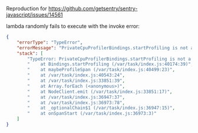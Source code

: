 Reproduction for https://github.com/getsentry/sentry-javascript/issues/14561

lambda randomly fails to execute with the invoke error:

```json
{
    "errorType": "TypeError",
    "errorMessage": "PrivateCpuProfilerBindings.startProfiling is not a function",
    "stack": [
        "TypeError: PrivateCpuProfilerBindings.startProfiling is not a function",
        "    at Bindings.startProfiling (/var/task/index.js:40174:39)",
        "    at maybeProfileSpan (/var/task/index.js:40499:23)",
        "    at /var/task/index.js:40543:24",
        "    at /var/task/index.js:33851:39",
        "    at Array.forEach (<anonymous>)",
        "    at NodeClient.emit (/var/task/index.js:33851:17)",
        "    at /var/task/index.js:36947:37",
        "    at /var/task/index.js:36973:78",
        "    at _optionalChain$1 (/var/task/index.js:36947:15)",
        "    at onSpanStart (/var/task/index.js:36973:3)"
    ]
}
```
